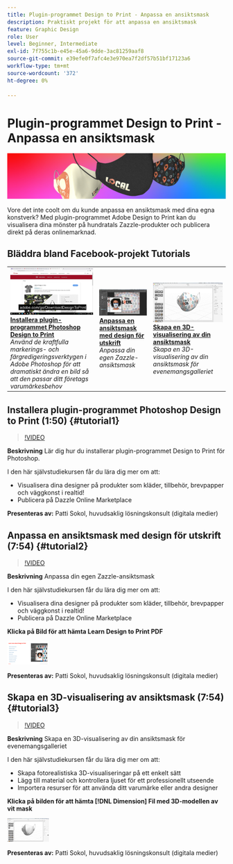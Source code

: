 ```yaml
---
title: Plugin-programmet Design to Print - Anpassa en ansiktsmask
description: Praktiskt projekt för att anpassa en ansiktsmask
feature: Graphic Design
role: User
level: Beginner, Intermediate
exl-id: 7f755c1b-e45e-45a6-9dde-3ac81259aaf8
source-git-commit: e39efe0f7afc4e3e970ea7f2df57b51bf17123a6
workflow-type: tm+mt
source-wordcount: '372'
ht-degree: 0%

---
```


# Plugin-programmet Design to Print - Anpassa en ansiktsmask

![Bild för självstudiekurs](../assets/faceMaskSplash.jpg)

Vore det inte coolt om du kunde anpassa en ansiktsmask med dina egna konstverk? Med plugin-programmet Adobe Design to Print kan du visualisera dina mönster på hundratals Zazzle-produkter och publicera direkt på deras onlinemarknad.

## Bläddra bland Facebook-projekt Tutorials

<table style="table-layout:fixed">
<tr>
 <td>
   <a href="handsonproject.md#tutorial1">
      <img alt="Installera plugin-programmet Photoshop Design to Print" src="../assets/d2p_install_sokol_thumbnail.jpg" />
   </a>
    <div>
   <a href="handsonproject.md#tutorial1"><strong>Installera plugin-programmet Photoshop Design to Print</strong></a>
    </div>
    <em>Använd de kraftfulla markerings- och färgredigeringsverktygen i Adobe Photoshop för att dramatiskt ändra en bild så att den passar ditt företags varumärkesbehov</em>
    <br>
  </td>
  <td>
    <a href="handsonproject.md#tutorial2">
        <img alt="Anpassa en ansiktsmask med design för utskrift" src="../assets/d2p_faceMask_sokol_thumbnail.jpg" />
    </a>
    <div>
    <a href="handsonproject.md#tutorial2"><strong>Anpassa en ansiktsmask med design för utskrift</strong></a>
    </div>
    <em>Anpassa din egen Zazzle-ansiktsmask</em>
    <br>
  </td>
  <td>
    <a href="handsonproject.md#tutorial3">
      <img alt="Skapa en 3D-visualisering av din ansiktsmask" src="../assets/DN_faceMaskShare_sokol_thumbnail.jpg" />
   </a>
    <div>
   <a href="handsonproject.md#tutorial3"><strong>Skapa en 3D-visualisering av din ansiktsmask</strong></a>
    </div>
    <em>Skapa en 3D-visualisering av din ansiktsmask för evenemangsgalleriet</em>
    <br>
  </td>
</tr>
</table>

## Installera plugin-programmet Photoshop Design to Print (1:50) {#tutorial1}

>[!VIDEO](https://video.tv.adobe.com/v/327096?hidetitle=true)

**Beskrivning**
Lär dig hur du installerar plugin-programmet Design to Print för Photoshop.

I den här självstudiekursen får du lära dig mer om att:
* Visualisera dina designer på produkter som kläder, tillbehör, brevpapper och väggkonst i realtid!
* Publicera på Dazzle Online Marketplace

**Presenteras av:**
Patti Sokol, huvudsaklig lösningskonsult (digitala medier)

## Anpassa en ansiktsmask med design för utskrift (7:54) {#tutorial2}

>[!VIDEO](https://video.tv.adobe.com/v/327097?hidetitle=true)

**Beskrivning**
Anpassa din egen Zazzle-ansiktsmask

I den här självstudiekursen får du lära dig mer om att:
* Visualisera dina designer på produkter som kläder, tillbehör, brevpapper och väggkonst i realtid!
* Publicera på Dazzle Online Marketplace

**Klicka på Bild för att hämta Learn Design to Print PDF**

[![Lär dig designa för utskrift](../assets/LearnDesigntoPrint_96.png)](../assets/LearnDesigntoPrint.pdf)

**Presenteras av:**
Patti Sokol, huvudsaklig lösningskonsult (digitala medier)

## Skapa en 3D-visualisering av ansiktsmask (7:54) {#tutorial3}

>[!VIDEO](https://video.tv.adobe.com/v/327098?hidetitle=true)

**Beskrivning**
Skapa en 3D-visualisering av din ansiktsmask för evenemangsgalleriet

I den här självstudiekursen får du lära dig mer om att:
* Skapa fotorealistiska 3D-visualiseringar på ett enkelt sätt
* Lägg till material och kontrollera ljuset för ett professionellt utseende
* Importera resurser för att använda ditt varumärke eller andra designer

**Klicka på bilden för att hämta [!DNL Dimension] Fil med 3D-modellen av vit mask**

[![Jämförelsebild](../assets/whitemask_96.png)](https://stock.adobe.com/search/3d-assets?load_type=search&amp;native_visual_search=&amp;similar_content_id=&amp;is_recent_search=&amp;search_type=usertyped&amp;k=face+mask&amp;asset_id=324075591)

**Presenteras av:**
Patti Sokol, huvudsaklig lösningskonsult (digitala medier)
